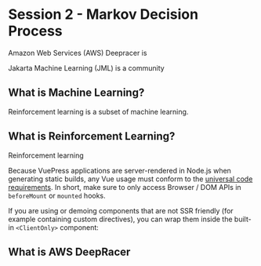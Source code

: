 # Session 2 - Markov Decision Process 

Amazon Web Services (AWS) Deepracer is 

Jakarta Machine Learning (JML) is a community 

## What is Machine Learning?

Reinforcement learning is a subset of machine learning. 


## What is Reinforcement Learning? 

Reinforcement learning 


Because VuePress applications are server-rendered in Node.js when generating static builds, any Vue usage must conform to the [universal code requirements](https://ssr.vuejs.org/en/universal.html). In short, make sure to only access Browser / DOM APIs in `beforeMount` or `mounted` hooks.

If you are using or demoing components that are not SSR friendly (for example containing custom directives), you can wrap them inside the built-in `<ClientOnly>` component:

## What is AWS DeepRacer

